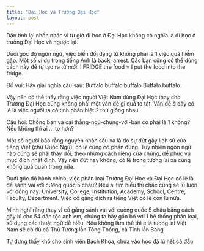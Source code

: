 ```yaml
---
title: "Đại Học và Trường Đại Học"
layout: post
---
```

Dân tình lại nhốn nháo vì từ giờ đi học ở Đại Học không có nghĩa là đi học ở trường Đại Học và ngược lại.

Dưới góc độ ngôn ngữ, việc biến đổi dạng từ không phải là 1 việc quá hiếm gặp. Một số ví dụ trong tiếng Anh là back, arrest. Các bạn cũng có thể dùng cách này để tự tạo ra từ mới: I FRIDGE the food = I put the food into the fridge.

Đố vui: Hãy giải nghĩa câu sau: Buffalo buffalo buffalo Buffalo buffalo.

Vậy nên có thể thấy rằng việc người Việt Nam dùng Đại Học thay cho Trường Đại Học cũng không phải một vấn đề gì quá to tát. Vấn đề ở đây có lẽ là việc người ta cố tình phân biệt 2 thứ giống nhau. 

Câu hỏi: Chồng bạn và cái thằng-ngủ-chung-với-bạn có phải là 1 không? Nếu không thì ai … to hơn?

Một số người bảo rằng nguyên nhân sâu xa là do sự đứt gãy lịch sử của tiếng Việt (chữ Quốc Ngữ), có lẽ cũng có phần đúng. Tuy nhiên ngôn ngữ nào cũng sẽ phải thay đổi, theo những cách riêng của chúng, để phục vụ mục đích nhất định. Vậy nên đứt hay không, có lẽ trong tương lai xa cũng không quá quan trọng nữa.

Dưới góc độ hành chính, việc phân loại Trường Đại Học và Đại Học có lẽ là để sánh vai với cường quốc 5 châu? Nếu ai tìm hiểu thì chắc cũng sẽ lú luôn với đống này: University, College, Institution, Academy, School, Centre, Faculty, Department. Việc cố gắng dịch ra tiếng Việt có lẽ còn lú nữa.

Mình nghĩ rằng thay vì cố gắng sánh vai với cường quốc 5 châu bằng cách gây lú cho 54 dân tộc anh em, chúng ta hãy gắn bó với 1 hệ thống phân loại, sử dụng các thuật ngữ dễ hiểu. Nếu không làm thế thì e là tương lai Việt Nam sẽ có đủ cả Thủ Tướng lẫn Tổng Thống, cả Tỉnh lẫn Bang.

Tự dưng thấy khổ cho sinh viên Bách Khoa, chưa vào học đã lú hết cả đầu.